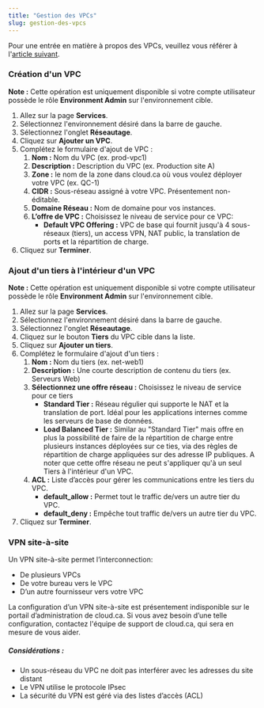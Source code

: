 ```yaml
---
title: "Gestion des VPCs"
slug: gestion-des-vpcs
---
```



Pour une entrée en matière à propos des VPCs, veuillez vous référer à l'[article suivant](what-is-a-vpc.md).

### Création d'un VPC

**Note :** Cette opération est uniquement disponible si votre compte utilisateur possède le rôle **Environment Admin** sur l'environnement cible.

1. Allez sur la page **Services**.
1. Sélectionnez l'environnement désiré dans la barre de gauche.
1. Sélectionnez l'onglet **Réseautage**.
1. Cliquez sur **Ajouter un VPC**.
1. Complétez le formulaire d'ajout de VPC :
   1. **Nom :** Nom du VPC (ex. prod-vpc1)
   1. **Description :** Description du VPC (ex. Production site A)
   1. **Zone :** le nom de la zone dans cloud.ca où vous voulez déployer votre VPC (ex. QC-1)
   1. **CIDR :** Sous-réseau assigné à votre VPC. Présentement non-éditable.
   1. **Domaine Réseau :** Nom de domaine pour vos instances.
   1. **L’offre de VPC :** Choisissez le niveau de service pour ce VPC:
      - **Default VPC Offering :**  VPC de base qui fournit jusqu'à 4 sous-réseaux (tiers), un access VPN, NAT public, la translation de ports et la répartition de charge.
1. Cliquez sur **Terminer**.

### Ajout d'un tiers à l'intérieur d'un VPC

**Note :** Cette opération est uniquement disponible si votre compte utilisateur possède le rôle **Environment Admin** sur l'environnement cible.

1. Allez sur la page **Services**.
1. Sélectionnez l'environnement désiré dans la barre de gauche.
1. Sélectionnez l'onglet **Réseautage**.
1. Cliquez sur le bouton **Tiers** du VPC cible dans la liste.
1. Cliquez sur **Ajouter un tiers**.
1. Complétez le formulaire d'ajout d'un tiers :
   1. **Nom :** Nom du tiers (ex. net-web1)
   1. **Description :** Une courte description de contenu du tiers (ex. Serveurs Web)
   1. **Sélectionnez une offre réseau :** Choisissez le niveau de service pour ce tiers
      - **Standard Tier :**  Réseau régulier qui supporte le NAT et la translation de port. Idéal pour les applications internes comme les serveurs de base de données.
      - **Load Balanced Tier :**  Similar au "Standard Tier" mais offre en plus la possibilité de faire de la répartition de charge entre plusieurs instances déployées sur ce ties, via des règles de répartition de charge appliquées sur des adresse IP publiques. A noter que cette offre réseau ne peut s'appliquer qu'à un seul Tiers à l'intérieur d'un VPC.
   1. **ACL :** Liste d’accès pour gérer les communications entre les tiers du VPC.
      - **default_allow :**  Permet tout le traffic de/vers un autre tier du VPC.
      - **default_deny  :**  Empêche tout traffic de/vers un autre tier du VPC.
1. Cliquez sur **Terminer**.

### VPN site-à-site

Un VPN site-à-site permet l’interconnection:

   - De plusieurs VPCs
   - De votre bureau vers le VPC
   - D’un autre fournisseur vers votre VPC

La configuration d’un VPN site-à-site est présentement indisponible sur le portail d’administration de cloud.ca. Si vous avez besoin d’une telle configuration, contactez l'équipe de support de cloud.ca, qui sera en mesure de vous aider.

##### Considérations :

- Un sous-réseau du VPC ne doit pas interférer avec les adresses du site distant
- Le VPN utilise le protocole IPsec
- La sécurité du VPN est géré via des listes d’accès (ACL)
